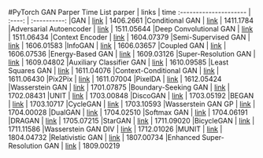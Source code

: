 #PyTorch GAN  Parper Time List
parper | links | time 
:--------------------- | :----: | :----------:
|GAN | [link](https://arxiv.org/abs/1406.2661) | 1406.2661
|Conditional GAN | [link](https://arxiv.org/abs/1411.1784) | 1411.1784
|Adversarial Autoencoder | [link](https://arxiv.org/abs/1511.05644 ) | 1511.05644
|Deep Convolutional GAN | [link](https://arxiv.org/abs/1511.06434 ) | 1511.06434
|Context Encoder | [link](https://arxiv.org/abs/1604.07379) | 1604.07379
|Semi-Supervised GAN | [link](https://arxiv.org/abs/1606.01583) | 1606.01583
|InfoGAN | [link](https://arxiv.org/abs/1606.03657) | 1606.03657
|Coupled GAN | [link](https://arxiv.org/abs/1606.07536) | 1606.07536
|Energy-Based GAN | [link](https://arxiv.org/abs/1609.03126) | 1609.03126
|Super-Resolution GAN | [link](https://arxiv.org/abs/1609.04802) | 1609.04802
|Auxiliary Classifier GAN | [link](https://arxiv.org/abs/1610.09585) | 1610.09585
|Least Squares GAN | [link](https://arxiv.org/abs/1611.04076) | 1611.04076
|Context-Conditional GAN | [link](https://arxiv.org/abs/1611.06430) | 1611.06430
|Pix2Pix | [link](https://arxiv.org/abs/1611.07004) | 1611.07004
|PixelDA | [link](https://arxiv.org/abs/1612.05424) | 1612.05424
|Wasserstein GAN | [link](https://arxiv.org/abs/1701.07875) | 1701.07875
|Boundary-Seeking GAN | [link](https://arxiv.org/abs/1702.08431) | 1702.08431
|UNIT | [link](https://arxiv.org/abs/1703.00848) | 1703.00848
|DiscoGAN | [link](https://arxiv.org/abs/1703.05192) | 1703.05192 
|BEGAN | [link](https://arxiv.org/abs/1703.10717) | 1703.10717
|CycleGAN | [link](https://arxiv.org/abs/1703.10593) | 1703.10593 
|Wasserstein GAN GP | [link](https://arxiv.org/abs/1704.00028) | 1704.00028
|DualGAN | [link](https://arxiv.org/abs/1704.02510) | 1704.02510
|Softmax GAN | [link](https://arxiv.org/abs/1704.06191) | 1704.06191
|DRAGAN | [link](https://arxiv.org/abs/1705.07215) | 1705.07215
|StarGAN | [link](https://arxiv.org/abs/1711.09020) | 1711.09020
|BicycleGAN | [link](https://arxiv.org/abs/1711.11586) | 1711.11586
|Wasserstein GAN DIV | [link](https://arxiv.org/abs/1712.01026) | 1712.01026
|MUNIT | [link](https://arxiv.org/abs/1804.04732) | 1804.04732
|Relativistic GAN | [link](https://arxiv.org/abs/1807.00734) | 1807.00734
|Enhanced Super-Resolution GAN | [link](https://arxiv.org/abs/1809.00219) | 1809.00219